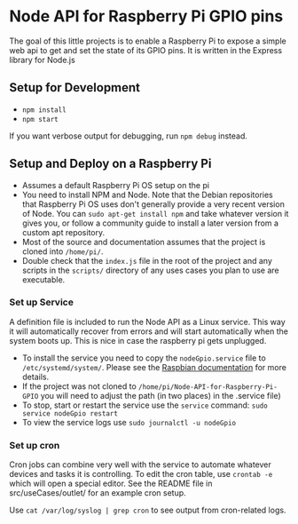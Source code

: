 # Node API for Raspberry Pi GPIO pins

The goal of this little projects is to enable a Raspberry Pi to expose a simple web api to get
and set the state of its GPIO pins. It is written in the Express library for Node.js

## Setup for Development

   * `npm install`
   * `npm start`

If you want verbose output for  debugging, run `npm debug` instead.

## Setup and Deploy on a Raspberry Pi

   * Assumes a default Raspberry Pi OS setup on the pi
   * You need to install NPM and Node. Note that the Debian repositories that Raspberry Pi OS uses don't generally
     provide a very recent version of Node. You can `sudo apt-get install npm` and take whatever version it gives you,
     or follow a community guide to install a later version from a custom apt repository.
   * Most of the source and documentation assumes that the project is cloned into `/home/pi/`.
   * Double check that the `index.js` file in the root of the project and any scripts in the `scripts/` directory of any
     uses cases you plan to use are executable.

### Set up Service

A definition file is included to run the Node API as a Linux service. This way it will automatically recover from errors
and will start automatically when the system boots up. This is nice in case the raspberry pi gets unplugged.

   * To install the service you need to copy the `nodeGpio.service` file to `/etc/systemd/system/`. Please see the
     [Raspbian documentation](https://www.raspberrypi.org/documentation/linux/usage/systemd.md) for more details.
   * If the project was not cloned to `/home/pi/Node-API-for-Raspberry-Pi-GPIO` you will need to adjust the path (in
     two places) in the .service file)
   * To stop, start or restart the service use the `service` command: `sudo service nodeGpio restart`
   * To view the service logs use `sudo journalctl -u nodeGpio`

 ### Set up cron

Cron jobs can combine very well with the service to automate whatever devices and tasks it is controlling. To edit the
cron table, use `crontab -e` which will open a special editor. See the README file in src/useCases/outlet/ for an
example cron setup.
 
Use `cat /var/log/syslog | grep cron` to see output from cron-related logs.
